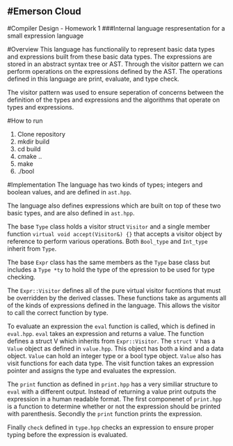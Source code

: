 #Emerson Cloud
--------------
#Compiler Design - Homework 1
###Internal language respresentation for a small expression language 

#Overview
This language has functionalily to represent basic data types and expressions built from these basic
data types. The expressions are stored in an abstract syntax tree or AST. Through 
the visitor
pattern we can perform operations on the expressions defined by the AST. The operations 
defined in this language are print, evaluate, and type check.

The visitor pattern was used to ensure seperation of concerns between the definition of 
the types and expressions and the algorithms that operate on types and expressions.

#How to run
1. Clone repository
2. mkdir build
3. cd build
4. cmake ..
5. make
6. ./bool

#Implementation
The language has two kinds of types; integers and boolean values, and are defined in `ast.hpp`.

The language also defines expressions which are built on top of these two basic types, and are also 
defined in `ast.hpp`.

The base `Type` class holds a visitor struct `Visitor` and a single member function `virtual
void accept(Visitor&) {}` that accepts a visitor object by reference to perform various operations. 
Both `Bool_type` and `Int_type` inherit from `Type`. 

The base `Expr` class has the same members as the `Type` base class but includes a `Type *ty` to 
hold the type of the epression to be used for type checking.

The `Expr::Visitor` defines all of the pure virtual visitor fucntions that must be overridden by
the derived classes. These functions take as arguments all of the kinds of expressions defined
in the language. This allows the visitor to call the correct function by type.

To evaluate an expression the `eval` function is called, which is defined in
`eval.hpp`. `eval` takes an expression and returns a value. The function defines 
a struct V which inherits from `Expr::Visitor`. 
The `struct V` has a `Value` object as defined in `value.hpp`. This object has
both a kind and a data object. `Value` can hold an integer type or a bool type object. 
`Value` also has visit functions for each data type. The visit function takes an
expression pointer and assigns the type and evaluates the expression.

The `print` function as defined in `print.hpp` has a very similiar structure to `eval`
with a different output. Instead of returning a value print outputs the expression 
in a human readable format. The first componenet of `print.hpp` is a function to 
determine whether or not the expression should be printed with parenthesis. Secondly
the `print` function prints the expression.

Finally `check` defined in `type.hpp` checks an expression to ensure proper typing 
before the expression is evaluated.

